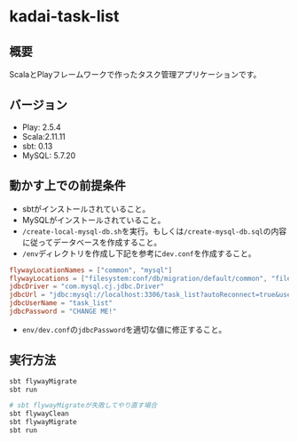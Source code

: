 # kadai-task-list

## 概要
ScalaとPlayフレームワークで作ったタスク管理アプリケーションです。

## バージョン
- Play: 2.5.4
- Scala:2.11.11
- sbt: 0.13
- MySQL: 5.7.20

## 動かす上での前提条件
- sbtがインストールされていること。
- MySQLがインストールされていること。
- `/create-local-mysql-db.sh`を実行。もしくは`/create-mysql-db.sql`の内容に従ってデータベースを作成すること。
- `/env`ディレクトリを作成し下記を参考に`dev.conf`を作成すること。

```dev.conf
flywayLocationNames = ["common", "mysql"]
flywayLocations = ["filesystem:conf/db/migration/default/common", "filesystem:conf/db/migration/default/mysql"]
jdbcDriver = "com.mysql.cj.jdbc.Driver"
jdbcUrl = "jdbc:mysql://localhost:3306/task_list?autoReconnect=true&useSSL=false"
jdbcUserName = "task_list"
jdbcPassword = "CHANGE ME!"
```

- `env/dev.conf`の`jdbcPassword`を適切な値に修正すること。



## 実行方法
```bash
sbt flywayMigrate
sbt run
```

```bash
# sbt flywayMigrateが失敗してやり直す場合
sbt flywayClean
sbt flywayMigrate
sbt run
```


